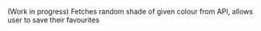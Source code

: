 (Work in progress) Fetches random shade of given colour from API, allows user to save their favourites
